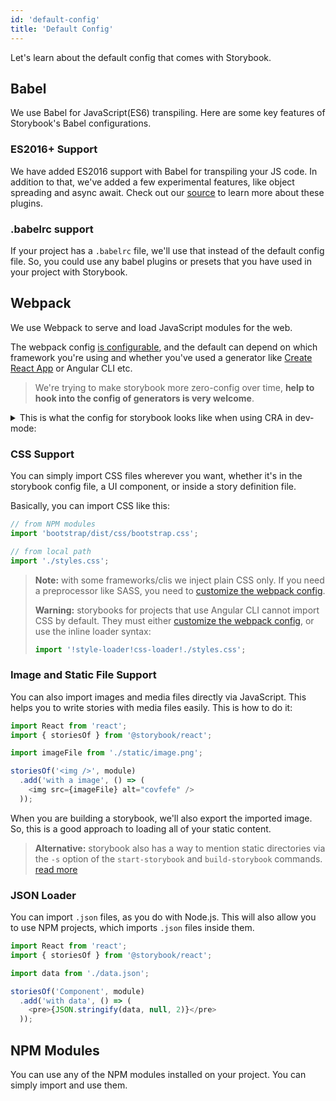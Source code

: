 ```yaml
---
id: 'default-config'
title: 'Default Config'
---
```


Let's learn about the default config that comes with Storybook.

## Babel

We use Babel for JavaScript(ES6) transpiling.
Here are some key features of Storybook's Babel configurations.

### ES2016+ Support

We have added ES2016 support with Babel for transpiling your JS code.
In addition to that, we've added a few experimental features, like object spreading and async await.
Check out our [source](https://github.com/storybookjs/storybook/blob/master/lib/core/src/server/config/babel.dev.js) to learn more about these plugins.

### .babelrc support

If your project has a `.babelrc` file, we'll use that instead of the default config file.
So, you could use any babel plugins or presets that you have used in your project with Storybook.

## Webpack

We use Webpack to serve and load JavaScript modules for the web.

The webpack config [is configurable](/configurations/custom-webpack-config/), and the default can depend on which framework you're using and whether you've used a generator like [Create React App](https://github.com/facebookincubator/create-react-app) or Angular CLI etc.

> We're trying to make storybook more zero-config over time, **help to hook into the config of generators is very welcome**.

<details>
  <summary>This is what the config for storybook looks like when using CRA in dev-mode:</summary>

  ```js
  {
    mode: 'development',
    bail: false,
    devtool: '#cheap-module-source-map',
    entry: [
      '@storybook/core/dist/server/common/polyfills.js',
      '@storybook/core/dist/server/preview/globals.js',
      '<your-storybook-dir>/config.js',
      'webpack-hot-middleware/client.js?reload=true',
    ],
    output: {
      path: './',
      filename: '[name].[hash].bundle.js',
      publicPath: '',
    },
    plugins: [
      HtmlWebpackPlugin {
        options: {
          template: '@storybook/core/dist/server/templates/index.ejs',
          templateContent: false,
          templateParameters: [Function: templateParameters],
          filename: 'iframe.html',
          hash: false,
          inject: false,
          compile: true,
          favicon: false,
          minify: undefined,
          cache: true,
          showErrors: true,
          chunks: 'all',
          excludeChunks: [],
          chunksSortMode: 'none',
          meta: {},
          title: 'Webpack App',
          xhtml: false,
          alwaysWriteToDisk: true,
        },
      },
      DefinePlugin {
        definitions: {
          'process.env': {
            NODE_ENV: '"development"',
            NODE_PATH: '""',
            PUBLIC_URL: '"."',
            '<storybook-environment-variables>'
            '<dotenv-environment-variables>'
          },
        },
      },
      WatchMissingNodeModulesPlugin {
        nodeModulesPath: './node_modules',
      },
      HotModuleReplacementPlugin {},
      CaseSensitivePathsPlugin {},
      ProgressPlugin {},
      DefinePlugin {
        definitions: {
          '<storybook-environment-variables>'
          '<dotenv-environment-variables>'
        },
      },
    ],
    module: {
      rules: [
        { test: /\.(mjs|jsx?)$/, 
          use: [
            { loader: 'babel-loader', options:
              { cacheDirectory: './node_modules/.cache/storybook',
                presets: [
                  [ './node_modules/@babel/preset-env/lib/index.js', { shippedProposals: true, useBuiltIns: 'usage', corejs: '3' } ],
                  './node_modules/@babel/preset-react/lib/index.js',
                  './node_modules/@babel/preset-flow/lib/index.js',
                ],
                plugins: [
                  './node_modules/@babel/plugin-proposal-object-rest-spread/lib/index.js',
                  './node_modules/@babel/plugin-proposal-class-properties/lib/index.js',
                  './node_modules/@babel/plugin-syntax-dynamic-import/lib/index.js',
                  [ './node_modules/babel-plugin-emotion/dist/babel-plugin-emotion.cjs.js', { sourceMap: true, autoLabel: true } ],
                  './node_modules/babel-plugin-macros/dist/index.js',
                  './node_modules/@babel/plugin-transform-react-constant-elements/lib/index.js',
                  './node_modules/babel-plugin-add-react-displayname/index.js',
                  [ './node_modules/babel-plugin-react-docgen/lib/index.js', { DOC_GEN_COLLECTION_NAME: 'STORYBOOK_REACT_CLASSES' } ],
                ],
              },
            },
          ],
          include: [ './' ],
          exclude: [ './node_modules' ],
        },
        { test: /\.md$/, 
          use: [
            { loader: './node_modules/raw-loader/index.js' },
          ],
        },
        { test: /\.css$/,
          use: [
            './node_modules/style-loader/index.js',
            { loader: './node_modules/css-loader/dist/cjs.js', options: { importLoaders: 1 } },
            { loader: './node_modules/postcss-loader/src/index.js', options: { ident: 'postcss', postcss: {}, plugins: [Function: plugins] } },
          ],
        },
        { test: /\.(svg|ico|jpg|jpeg|png|gif|eot|otf|webp|ttf|woff|woff2|cur|ani)(\?.*)?$/,
          loader: './node_modules/file-loader/dist/cjs.js',
          query: { name: 'static/media/[name].[hash:8].[ext]' },
        },
        { test: /\.(mp4|webm|wav|mp3|m4a|aac|oga)(\?.*)?$/,
          loader: './node_modules/url-loader/dist/cjs.js',
          query: { limit: 10000, name: 'static/media/[name].[hash:8].[ext]' },
        },
      ],
    },
    resolve: {
      extensions: [ '.mjs', '.js', '.jsx', '.json' ],
      modules: [ 'node_modules' ],
      mainFields: [ 'browser', 'main', 'module' ],
      alias: {
        'core-js': './node_modules/core-js',
        react: './node_modules/react',
        'react-dom': './node_modules/react-dom',
      },
    },
    optimization: {
      splitChunks: { chunks: 'all' },
      runtimeChunk: true,
      minimizer: [ [Object] ],
    },
    performance: { hints: false },
  }
  ```
</details>


### CSS Support

You can simply import CSS files wherever you want, whether it's in the storybook config file, a UI component, or inside a story definition file.

Basically, you can import CSS like this:

```js
// from NPM modules
import 'bootstrap/dist/css/bootstrap.css';

// from local path
import './styles.css';
```

> **Note:** with some frameworks/clis we inject plain CSS only. If you need a preprocessor like SASS, you need to [customize the webpack config](/configurations/custom-webpack-config/).
>
> **Warning:** storybooks for projects that use Angular CLI cannot import CSS by default. They must either [customize the webpack config](/configurations/custom-webpack-config/), or use the inline loader syntax:
> ```js
> import '!style-loader!css-loader!./styles.css';
> ```

### Image and Static File Support

You can also import images and media files directly via JavaScript.
This helps you to write stories with media files easily. This is how to do it:

```js
import React from 'react';
import { storiesOf } from '@storybook/react';

import imageFile from './static/image.png';

storiesOf('<img />', module)
  .add('with a image', () => (
    <img src={imageFile} alt="covfefe" />
  ));
```

When you are building a storybook, we'll also export the imported image.
So, this is a good approach to loading all of your static content.

> **Alternative:** storybook also has a way to mention static directories via the `-s` option of the `start-storybook` and `build-storybook` commands. [read more](/configurations/serving-static-files/)

### JSON Loader

You can import `.json` files, as you do with Node.js.
This will also allow you to use NPM projects, which imports `.json` files inside them.

```js
import React from 'react';
import { storiesOf } from '@storybook/react';

import data from './data.json';

storiesOf('Component', module)
  .add('with data', () => (
    <pre>{JSON.stringify(data, null, 2)}</pre>
  ));
```

## NPM Modules

You can use any of the NPM modules installed on your project.
You can simply import and use them.
